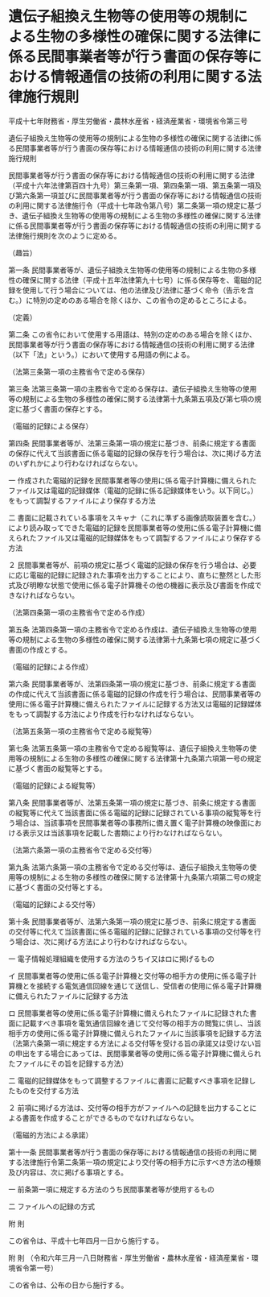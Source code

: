 # 遺伝子組換え生物等の使用等の規制による生物の多様性の確保に関する法律に係る民間事業者等が行う書面の保存等における情報通信の技術の利用に関する法律施行規則

平成十七年財務省・厚生労働省・農林水産省・経済産業省・環境省令第三号

遺伝子組換え生物等の使用等の規制による生物の多様性の確保に関する法律に係る民間事業者等が行う書面の保存等における情報通信の技術の利用に関する法律施行規則

民間事業者等が行う書面の保存等における情報通信の技術の利用に関する法律（平成十六年法律第百四十九号）第三条第一項、第四条第一項、第五条第一項及び第六条第一項並びに民間事業者等が行う書面の保存等における情報通信の技術の利用に関する法律施行令（平成十七年政令第八号）第二条第一項の規定に基づき、遺伝子組換え生物等の使用等の規制による生物の多様性の確保に関する法律に係る民間事業者等が行う書面の保存等における情報通信の技術の利用に関する法律施行規則を次のように定める。

（趣旨）

第一条 民間事業者等が、遺伝子組換え生物等の使用等の規制による生物の多様性の確保に関する法律（平成十五年法律第九十七号）に係る保存等を、電磁的記録を使用して行う場合については、他の法律及び法律に基づく命令（告示を含む。）に特別の定めのある場合を除くほか、この省令の定めるところによる。

（定義）

第二条 この省令において使用する用語は、特別の定めのある場合を除くほか、民間事業者等が行う書面の保存等における情報通信の技術の利用に関する法律（以下「法」という。）において使用する用語の例による。

（法第三条第一項の主務省令で定める保存）

第三条 法第三条第一項の主務省令で定める保存は、遺伝子組換え生物等の使用等の規制による生物の多様性の確保に関する法律第十九条第五項及び第七項の規定に基づく書面の保存とする。

（電磁的記録による保存）

第四条 民間事業者等が、法第三条第一項の規定に基づき、前条に規定する書面の保存に代えて当該書面に係る電磁的記録の保存を行う場合は、次に掲げる方法のいずれかにより行わなければならない。

一 作成された電磁的記録を民間事業者等の使用に係る電子計算機に備えられたファイル又は電磁的記録媒体（電磁的記録に係る記録媒体をいう。以下同じ。）をもって調製するファイルにより保存する方法

二 書面に記載されている事項をスキャナ（これに準ずる画像読取装置を含む。）により読み取ってできた電磁的記録を民間事業者等の使用に係る電子計算機に備えられたファイル又は電磁的記録媒体をもって調製するファイルにより保存する方法

２ 民間事業者等が、前項の規定に基づく電磁的記録の保存を行う場合は、必要に応じ電磁的記録に記録された事項を出力することにより、直ちに整然とした形式及び明瞭な状態で使用に係る電子計算機その他の機器に表示及び書面を作成できなければならない。

（法第四条第一項の主務省令で定める作成）

第五条 法第四条第一項の主務省令で定める作成は、遺伝子組換え生物等の使用等の規制による生物の多様性の確保に関する法律第十九条第七項の規定に基づく書面の作成とする。

（電磁的記録による作成）

第六条 民間事業者等が、法第四条第一項の規定に基づき、前条に規定する書面の作成に代えて当該書面に係る電磁的記録の作成を行う場合は、民間事業者等の使用に係る電子計算機に備えられたファイルに記録する方法又は電磁的記録媒体をもって調製する方法により作成を行わなければならない。

（法第五条第一項の主務省令で定める縦覧等）

第七条 法第五条第一項の主務省令で定める縦覧等は、遺伝子組換え生物等の使用等の規制による生物の多様性の確保に関する法律第十九条第六項第一号の規定に基づく書面の縦覧等とする。

（電磁的記録による縦覧等）

第八条 民間事業者等が、法第五条第一項の規定に基づき、前条に規定する書面の縦覧等に代えて当該書面に係る電磁的記録に記録されている事項の縦覧等を行う場合は、当該事項を民間事業者等の事務所に備え置く電子計算機の映像面における表示又は当該事項を記載した書類により行わなければならない。

（法第六条第一項の主務省令で定める交付等）

第九条 法第六条第一項の主務省令で定める交付等は、遺伝子組換え生物等の使用等の規制による生物の多様性の確保に関する法律第十九条第六項第二号の規定に基づく書面の交付等とする。

（電磁的記録による交付等）

第十条 民間事業者等が、法第六条第一項の規定に基づき、前条に規定する書面の交付等に代えて当該書面に係る電磁的記録に記録されている事項の交付等を行う場合は、次に掲げる方法により行わなければならない。

一 電子情報処理組織を使用する方法のうちイ又はロに掲げるもの

イ 民間事業者等の使用に係る電子計算機と交付等の相手方の使用に係る電子計算機とを接続する電気通信回線を通じて送信し、受信者の使用に係る電子計算機に備えられたファイルに記録する方法

ロ 民間事業者等の使用に係る電子計算機に備えられたファイルに記録された書面に記載すべき事項を電気通信回線を通じて交付等の相手方の閲覧に供し、当該相手方の使用に係る電子計算機に備えられたファイルに当該事項を記録する方法（法第六条第一項に規定する方法による交付等を受ける旨の承諾又は受けない旨の申出をする場合にあっては、民間事業者等の使用に係る電子計算機に備えられたファイルにその旨を記録する方法）

二 電磁的記録媒体をもって調整するファイルに書面に記載すべき事項を記録したものを交付する方法

２ 前項に掲げる方法は、交付等の相手方がファイルへの記録を出力することによる書面を作成することができるものでなければならない。

（電磁的方法による承諾）

第十一条 民間事業者等が行う書面の保存等における情報通信の技術の利用に関する法律施行令第二条第一項の規定により交付等の相手方に示すべき方法の種類及び内容は、次に掲げる事項とする。

一 前条第一項に規定する方法のうち民間事業者等が使用するもの

二 ファイルへの記録の方式

附 則

この省令は、平成十七年四月一日から施行する。

附 則 （令和六年三月一八日財務省・厚生労働省・農林水産省・経済産業省・環境省令第一号）

この省令は、公布の日から施行する。
